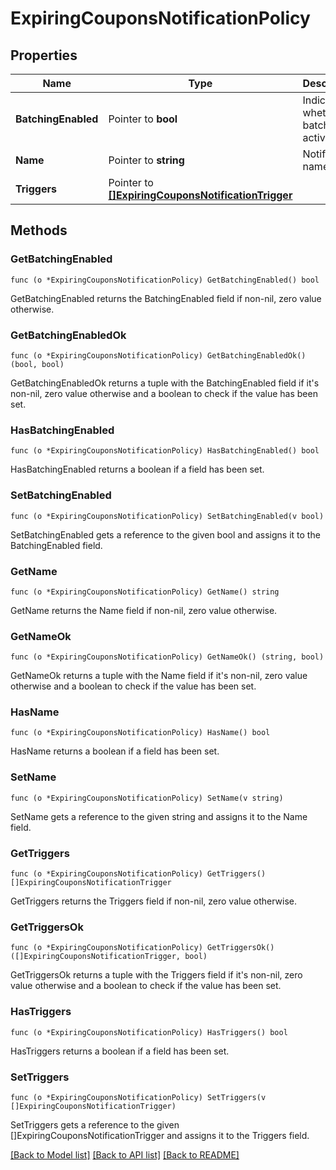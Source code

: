 # ExpiringCouponsNotificationPolicy

## Properties

Name | Type | Description | Notes
------------ | ------------- | ------------- | -------------
**BatchingEnabled** | Pointer to **bool** | Indicates whether batching is activated. | [optional] [default to true]
**Name** | Pointer to **string** | Notification name. | 
**Triggers** | Pointer to [**[]ExpiringCouponsNotificationTrigger**](ExpiringCouponsNotificationTrigger.md) |  | 

## Methods

### GetBatchingEnabled

`func (o *ExpiringCouponsNotificationPolicy) GetBatchingEnabled() bool`

GetBatchingEnabled returns the BatchingEnabled field if non-nil, zero value otherwise.

### GetBatchingEnabledOk

`func (o *ExpiringCouponsNotificationPolicy) GetBatchingEnabledOk() (bool, bool)`

GetBatchingEnabledOk returns a tuple with the BatchingEnabled field if it's non-nil, zero value otherwise
and a boolean to check if the value has been set.

### HasBatchingEnabled

`func (o *ExpiringCouponsNotificationPolicy) HasBatchingEnabled() bool`

HasBatchingEnabled returns a boolean if a field has been set.

### SetBatchingEnabled

`func (o *ExpiringCouponsNotificationPolicy) SetBatchingEnabled(v bool)`

SetBatchingEnabled gets a reference to the given bool and assigns it to the BatchingEnabled field.

### GetName

`func (o *ExpiringCouponsNotificationPolicy) GetName() string`

GetName returns the Name field if non-nil, zero value otherwise.

### GetNameOk

`func (o *ExpiringCouponsNotificationPolicy) GetNameOk() (string, bool)`

GetNameOk returns a tuple with the Name field if it's non-nil, zero value otherwise
and a boolean to check if the value has been set.

### HasName

`func (o *ExpiringCouponsNotificationPolicy) HasName() bool`

HasName returns a boolean if a field has been set.

### SetName

`func (o *ExpiringCouponsNotificationPolicy) SetName(v string)`

SetName gets a reference to the given string and assigns it to the Name field.

### GetTriggers

`func (o *ExpiringCouponsNotificationPolicy) GetTriggers() []ExpiringCouponsNotificationTrigger`

GetTriggers returns the Triggers field if non-nil, zero value otherwise.

### GetTriggersOk

`func (o *ExpiringCouponsNotificationPolicy) GetTriggersOk() ([]ExpiringCouponsNotificationTrigger, bool)`

GetTriggersOk returns a tuple with the Triggers field if it's non-nil, zero value otherwise
and a boolean to check if the value has been set.

### HasTriggers

`func (o *ExpiringCouponsNotificationPolicy) HasTriggers() bool`

HasTriggers returns a boolean if a field has been set.

### SetTriggers

`func (o *ExpiringCouponsNotificationPolicy) SetTriggers(v []ExpiringCouponsNotificationTrigger)`

SetTriggers gets a reference to the given []ExpiringCouponsNotificationTrigger and assigns it to the Triggers field.


[[Back to Model list]](../README.md#documentation-for-models) [[Back to API list]](../README.md#documentation-for-api-endpoints) [[Back to README]](../README.md)


